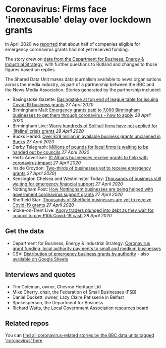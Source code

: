 # Coronavirus: Firms face 'inexcusable' delay over lockdown grants

In April 2020 we [reported](https://www.bbc.co.uk/news/uk-england-52416823) that about half of companies eligible for emergency coronavirus grants had not yet received funding.

The story drew on [data from the Department for Business, Energy & Industrial Strategy](https://www.gov.uk/government/publications/coronavirus-grant-funding-local-authority-payments-to-small-and-medium-businesses), with further questions to Rutland and changes to those figures based on replies.

The Shared Data Unit makes data journalism available to news organisations across the media industry, as part of a partnership between the BBC and the News Media Association. Stories generated by the partnership included:

* Basingstoke Gazette: [Basingstoke at top end of league table for issuing Covid-19 business grants](https://www.basingstokegazette.co.uk/news/18407631.basingstoke-top-end-league-table-issuing-covid-19-business-grants/) *27 April 2020*
* Birmingham Mail: [Emergency grants paid to 7,000 Birmingham businesses to get them through coronavirus - how to apply](https://www.birminghammail.co.uk/news/midlands-news/barely-any-birmingham-businesses-receiving-18160033) *28 April 2020*
* Birmingham Live: [Worry hundreds of Solihull firms have not applied for 'lifeline' crisis grants](https://www.birminghammail.co.uk/news/midlands-news/worry-hundreds-solihull-firms-not-18144664) *28 April 2020*
* Bucks Herald: [Over £28 million in available business grants unclaimed in Bucks](https://www.bucksherald.co.uk/business/consumer/over-ps28-million-available-business-grants-unclaimed-bucks-2551450) *27 April 2020*
* Derby Telegraph: [Millions of pounds for local firms is waiting to be handed out by councils](https://www.derbytelegraph.co.uk/news/local-news/millions-pounds-local-firms-waiting-4082053) *27 April 2020*
* Herts Advertiser: [St Albans businesses receive grants to help with coronavirus impact](https://www.hertsad.co.uk/news/st-albans-businesses-receive-financial-support-during-coronavirus-shutdown-1-6625998) *27 April 2020*
* Inside Croydon: [Two-thirds of businesses yet to receive emergency grants](https://insidecroydon.com/2020/04/27/two-thirds-of-businesses-yet-to-receive-emergency-grants/) *27 April 2020*}
* Kensington Chelsea and Westminster Today: [Thousands of business still waiting for emergency financial support](https://www.kcwtoday.co.uk/2020/04/thousands-of-business-still-waiting-for-emergency-financial-support/) *27 April 2020*
* Nottingham Post: [How Nottingham businesses are being helped with government coronavirus support grants](https://www.nottinghampost.com/news/nottingham-news/how-nottingham-businesses-being-helped-4071952) *27 April 2020*
* Sheffield Star: [Thousands of Sheffield businesses are yet to receive Covid-19 grants](https://www.thestar.co.uk/business/thousands-sheffield-businesses-are-yet-receive-covid-19-grants-2551877) *27 April 2020*
* Stoke-on-Trent Live: [Angry traders plunged into debt as they wait for council to pay £10k Covid-19 cash](https://www.stokesentinel.co.uk/news/stoke-on-trent-news/angry-business-owners-slam-borough-4075053) *28 April 2020*

## Get the data

* Department for Business, Energy & Industrial Strategy: [Coronavirus grant funding: local authority payments to small and medium businesses](https://www.gov.uk/government/publications/coronavirus-grant-funding-local-authority-payments-to-small-and-medium-businesses)
* CSV: [Distribution of emergency business grants by authority](https://github.com/BBC-Data-Unit/coronavirus-grants/blob/master/Emergency%20business%20grants%20for%20sharing%20-%20Sheet1.csv) - also [available on Google Sheets](https://docs.google.com/spreadsheets/d/1K4AHBFdnocEcm30UZ8PPS8hhJ36i8Y6ouWSLaSNehkY/edit#gid=0)

## Interviews and quotes

* Tim Coleman, owner, Chevron Heritage Ltd
* Mike Cherry, chair, the Federation of Small Businesses (FSB)
* Daniel Duckett, owner, Lazy Claire Patisserie in Belfast 
* Spokesperson, the Department for Business 
* Richard Watts, the Local Government Association resources board


## Related repos

You can [find all coronavirus-related stories by the BBC data units tagged 'coronavirus' here](https://github.com/search?q=topic%3Acoronavirus+org%3ABBC-Data-Unit&type=Repositories)

